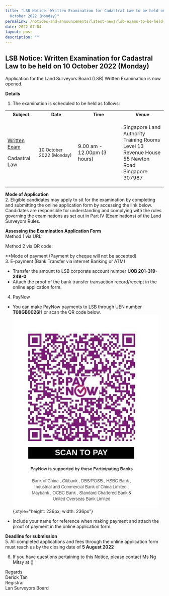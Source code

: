 ```yaml
---
title: "LSB Notice: Written Examination for Cadastral Law to be held on 10
  October 2022 (Monday)"
permalink: /notices-and-announcements/latest-news/lsb-exams-to-be-held-on-10-oct-2022-mon
date: 2022-07-04
layout: post
description: ""
---
```

## LSB Notice: Written Examination for Cadastral Law to be held on 10 October 2022 (Monday)


Application for the Land Surveyors Board (LSB) Written Examination is now opened.

**Details**
1. The examination is scheduled to be held as follows:<br>

<table>
	<tbody><tr>
		<th>Subject</th>
		<th>Date</th>
		<th>Time</th>
		<th>Venue
	</th></tr>
 <tr>
	 <td>
		 <p style="font-size: 1rem;">
			 <u>Written Exam</u>
	</ol>
	 <p style="font-size: 1rem;">Cadastral Law</p>
	</td>
	<td>
		<p style= "font -size: 1rem;">
			10 October 2022 (Monday)</p>
	</td>
	<td>
		<p style= "font-size: 1rem;">
			9.00 am - 12.00pm (3 hours)</p>
	</td>
	<td>
		<p style= "font-size: 1rem;">
			Singapore Land Authority<br>
			Training Rooms Level 13<br>
			Revenue House <br>
			55 Newton Road <br>
			Singapore 307987</b>
	</p>
	</td>
	</tr>
	</table>

**Mode of Application**<br>
2. Eligible candidates may apply to sit for the examination by completing and submitting the online application form by accessing the link below. Candidates are responsible for understanding and complying with the rules governing the examinations as set out in Part IV (Examinations) of the Land Surveyors Rules.

**Assessing the Examination Application Form**<br>
Method 1 via URL:

Method 2 via QR code:

**Mode of payment (Payment by cheque will not be accepted)<br>
3. E-payment (Bank Transfer via internet Banking or ATM)<br>
- Transfer the amount to LSB corporate account number **UOB 201-319-249-0**<br>
- Attach the proof of the bank transfer transaction record/receipt in the online application form. <br>

4. PayNow<br>
- You can make PayNow payments to LSB through UEN number **T08GB0026H** or scan the QR code below.<br>
![register QR code](/images/LSB_paynow_qr_code.jpg)
{:style="height: 236px; width: 236px"}

- Include your name for reference when making payment and attach the proof of payment in the online application form.<br>

**Deadline for submission**<br>
5. All completed applications and fees through the online application form must reach us by the closing date of **5 August 2022**<br>

6. If you have questions pertaining to this Notice, please contact Ms Ng Mitsy at ()

Regards<br>
Derick Tan<br>
Registrar <br>
Lan Surveyors Board</p></ol></td></tr></tbody></table>